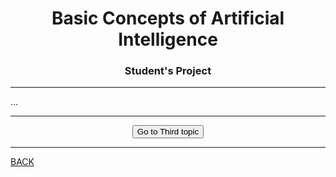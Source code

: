 # <center>Basic Concepts of Artificial Intelligence

### <center>Student's Project

---

...

---

<center><form action="{{ url_for('page_3_3') }}" method="get">
    <button type="submit">Go to Third topic </button>
</form></center>

---

<a href="/page_3_1">BACK</a>
